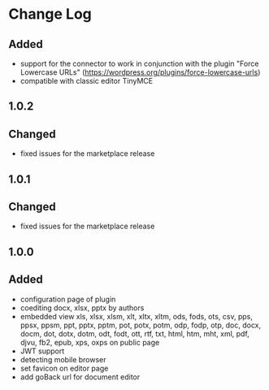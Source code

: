# Change Log


## Added
- support for the connector to work in conjunction with the plugin "Force Lowercase URLs" (https://wordpress.org/plugins/force-lowercase-urls)
- compatible with classic editor TinyMCE

## 1.0.2
## Changed
- fixed issues for the marketplace release

## 1.0.1
## Changed
- fixed issues for the marketplace release

## 1.0.0
## Added
- configuration page of plugin
- coediting docx, xlsx, pptx by authors
- embedded view xls, xlsx, xlsm, xlt, xltx, xltm, ods, fods, ots, csv, pps, ppsx, ppsm, ppt, pptx, pptm, pot, potx, potm, odp, fodp, otp, doc, docx, docm, dot, dotx, dotm, odt, fodt, ott, rtf, txt, html, htm, mht, xml, pdf, djvu, fb2, epub, xps, oxps on public page
- JWT support
- detecting mobile browser
- set favicon on editor page
- add goBack url for document editor